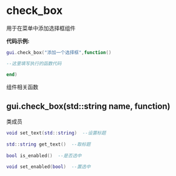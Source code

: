 # check_box

用于在菜单中添加选择框组件

**代码示例:**
```lua
gui.check_box("添加一个选择框",function()

--这里填写执行的函数代码

end)
```

组件相关函数

## gui.check_box(std::string name, function)

类成员
```lua
void set_text(std::string)  --设置标题
 
std::string get_text()  --取标题
 
bool is_enabled()  --是否选中

void set_enabled(bool)  --置选中

```
